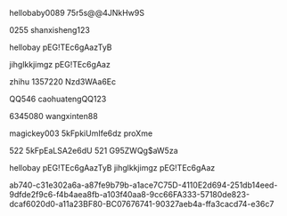 
hellobaby0089 75r5s@@4JNkHw9S 

0255          shanxisheng123

hellobay      pEG!TEc6gAazTyB   

jihglkkjimgz  pEG!TEc6gAaz 

zhihu 1357220 Nzd3WAa6Ec

QQ546        caohuatengQQ123   

6345080      wangxinten88

magickey003  5kFpkiUmIfe6dz proXme 

522 5kFpEaLSA2e6dU  521 G95ZWQg$aW5za

hellobay pEG!TEc6gAazTyB       jihglkkjimgz pEG!TEc6gAaz

 ab740-c31e302a6a-a87fe9b79b-a1ace7C75D-4110E2d694-251db14eed-9dfde2f9c6-f4b4aea8fb-a103f40aa8-9cc66FA333-57180de823-dcaf6020d0-a11a23BF80-BC07676741-90327aeb4a-ffa3cacd74-e36c7
